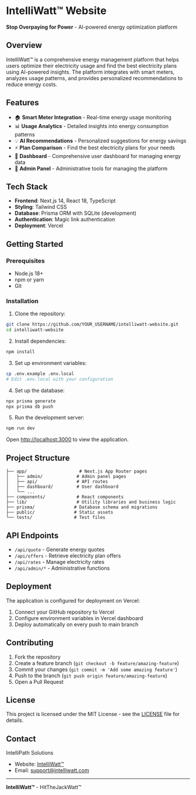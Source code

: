 # IntelliWatt™ Website

**Stop Overpaying for Power** - AI-powered energy optimization platform

## Overview

IntelliWatt™ is a comprehensive energy management platform that helps users optimize their electricity usage and find the best electricity plans using AI-powered insights. The platform integrates with smart meters, analyzes usage patterns, and provides personalized recommendations to reduce energy costs.

## Features

- 🏠 **Smart Meter Integration** - Real-time energy usage monitoring
- 📊 **Usage Analytics** - Detailed insights into energy consumption patterns
- 💡 **AI Recommendations** - Personalized suggestions for energy savings
- ⚡ **Plan Comparison** - Find the best electricity plans for your needs
- 📱 **Dashboard** - Comprehensive user dashboard for managing energy data
- 🔧 **Admin Panel** - Administrative tools for managing the platform

## Tech Stack

- **Frontend**: Next.js 14, React 18, TypeScript
- **Styling**: Tailwind CSS
- **Database**: Prisma ORM with SQLite (development)
- **Authentication**: Magic link authentication
- **Deployment**: Vercel

## Getting Started

### Prerequisites

- Node.js 18+ 
- npm or yarn
- Git

### Installation

1. Clone the repository:
```bash
git clone https://github.com/YOUR_USERNAME/intelliwatt-website.git
cd intelliwatt-website
```

2. Install dependencies:
```bash
npm install
```

3. Set up environment variables:
```bash
cp .env.example .env.local
# Edit .env.local with your configuration
```

4. Set up the database:
```bash
npx prisma generate
npx prisma db push
```

5. Run the development server:
```bash
npm run dev
```

Open [http://localhost:3000](http://localhost:3000) to view the application.

## Project Structure

```
├── app/                    # Next.js App Router pages
│   ├── admin/             # Admin panel pages
│   ├── api/               # API routes
│   ├── dashboard/         # User dashboard
│   └── ...
├── components/            # React components
├── lib/                   # Utility libraries and business logic
├── prisma/               # Database schema and migrations
├── public/               # Static assets
└── tests/                # Test files
```

## API Endpoints

- `/api/quote` - Generate energy quotes
- `/api/offers` - Retrieve electricity plan offers
- `/api/rates` - Manage electricity rates
- `/api/admin/*` - Administrative functions

## Deployment

The application is configured for deployment on Vercel:

1. Connect your GitHub repository to Vercel
2. Configure environment variables in Vercel dashboard
3. Deploy automatically on every push to main branch

## Contributing

1. Fork the repository
2. Create a feature branch (`git checkout -b feature/amazing-feature`)
3. Commit your changes (`git commit -m 'Add some amazing feature'`)
4. Push to the branch (`git push origin feature/amazing-feature`)
5. Open a Pull Request

## License

This project is licensed under the MIT License - see the [LICENSE](LICENSE) file for details.

## Contact

IntelliPath Solutions
- Website: [IntelliWatt™](https://intelliwatt.com)
- Email: support@intelliwatt.com

---

**IntelliWatt™** - HitTheJackWatt™
